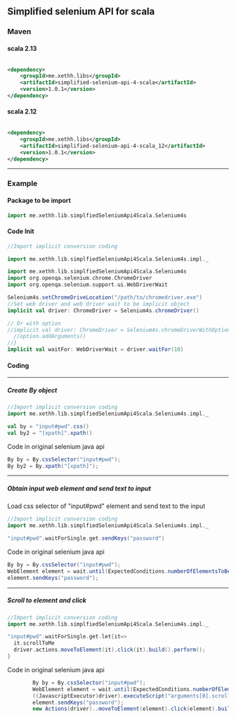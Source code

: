 ## Simplified selenium API for scala

### Maven

#### scala 2.13
```xml

<dependency>
    <groupId>me.xethh.libs</groupId>
    <artifactId>simplified-selenium-api-4-scala</artifactId>
    <version>1.0.1</version>
</dependency>
```
#### scala 2.12

```xml

<dependency>
    <groupId>me.xethh.libs</groupId>
    <artifactId>simplified-selenium-api-4-scala_12</artifactId>
    <version>1.0.1</version>
</dependency>
```

---------------------------
### Example

#### Package to be import
```scala
import me.xethh.lib.simplfiedSeleniumApi4Scala.Selenium4s
```

#### Code Init

```scala
//Import implicit conversion coding

import me.xethh.lib.simplfiedSeleniumApi4Scala.Selenium4s.impl._

import me.xethh.lib.simplfiedSeleniumApi4Scala.Selenium4s
import org.openqa.selenium.chrome.ChromeDriver
import org.openqa.selenium.support.ui.WebDriverWait

Selenium4s.setChromeDriveLocation("/path/to/chromedriver.exe")
//Set web driver and web driver wait to be implicit object
implicit val driver: ChromeDriver = Selenium4s.chromeDriver()

// Or with option
//implicit val driver: ChromeDriver = Selenium4s.chromeDriverWithOption{option=>
  //option.addArguments()
//}
implicit val waitFor: WebDriverWait = driver.waitFor(10)    
```

#### Coding

-----------------
##### Create By object

```scala
//Import implicit conversion coding
import me.xethh.lib.simplfiedSeleniumApi4Scala.Selenium4s.impl._

val by = "input#pwd".css()
val by2 = "[xpath]".xpath()
```
Code in original selenium java api 
```java
By by = By.cssSelector("input#pwd");
By by2 = By.xpath("[xpath]");
```
-----------------
##### Obtain input web element and send text to input
Load css selector of "input#pwd" element and send text to the input
```scala
//Import implicit conversion coding
import me.xethh.lib.simplfiedSeleniumApi4Scala.Selenium4s.impl._

"input#pwd".waitForSingle.get.sendKeys("password")
```

Code in original selenium java api 
```java
By by = By.cssSelector("input#pwd");
WebElement element = wait.until(ExpectedConditions.numberOfElementsToBe(by, 1)).get(0);
element.sendKeys("password");
```
-----------------
##### Scroll to element and click
```scala
//Import implicit conversion coding
import me.xethh.lib.simplfiedSeleniumApi4Scala.Selenium4s.impl._

"input#pwd".waitForSingle.get.let{it=>
  it.scrollToMe
  driver.actions.moveToElement(it).click(it).build().perform();
}
```
Code in original selenium java api 
```java
        By by = By.cssSelector("input#pwd");
        WebElement element = wait.until(ExpectedConditions.numberOfElementsToBe(by, 1)).get(0);
        ((JavascriptExecutor)driver).executeScript("arguments[0].scrollIntoView()",element)
        element.sendKeys("password");
        new Actions(driver)..moveToElement(element).click(element).build().perform()
```

